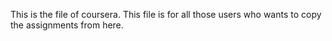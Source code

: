 This is the file of coursera.
This file is for all those users who wants to copy the assignments from here.
